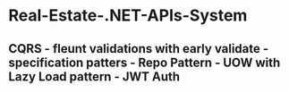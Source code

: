 # Real-Estate-.NET-APIs-System

## CQRS - fleunt validations with early validate - specification patters - Repo Pattern - UOW with Lazy Load pattern - JWT Auth  
